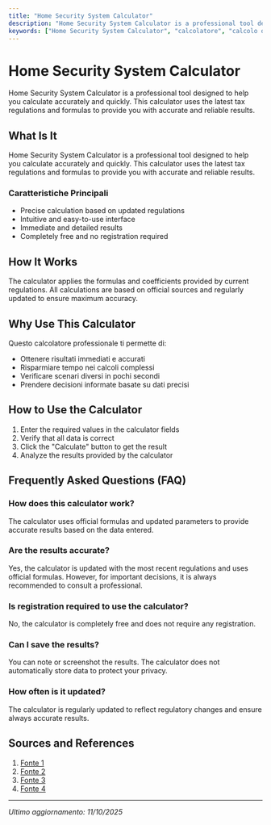 ```yaml
---
title: "Home Security System Calculator"
description: "Home Security System Calculator is a professional tool designed to help you calculate accurately and quickly. This calculator uses the latest tax regulations and formulas to provide you with accurate and reliable results."
keywords: ["Home Security System Calculator", "calcolatore", "calcolo online"]
---
```


# Home Security System Calculator

Home Security System Calculator is a professional tool designed to help you calculate accurately and quickly. This calculator uses the latest tax regulations and formulas to provide you with accurate and reliable results.

## What Is It

Home Security System Calculator is a professional tool designed to help you calculate accurately and quickly. This calculator uses the latest tax regulations and formulas to provide you with accurate and reliable results.

### Caratteristiche Principali

- Precise calculation based on updated regulations
- Intuitive and easy-to-use interface
- Immediate and detailed results
- Completely free and no registration required

## How It Works

The calculator applies the formulas and coefficients provided by current regulations. All calculations are based on official sources and regularly updated to ensure maximum accuracy.

## Why Use This Calculator

Questo calcolatore professionale ti permette di:

- Ottenere risultati immediati e accurati
- Risparmiare tempo nei calcoli complessi
- Verificare scenari diversi in pochi secondi
- Prendere decisioni informate basate su dati precisi

## How to Use the Calculator

1. Enter the required values in the calculator fields
2. Verify that all data is correct
3. Click the "Calculate" button to get the result
4. Analyze the results provided by the calculator

## Frequently Asked Questions (FAQ)

### How does this calculator work?

The calculator uses official formulas and updated parameters to provide accurate results based on the data entered.

### Are the results accurate?

Yes, the calculator is updated with the most recent regulations and uses official formulas. However, for important decisions, it is always recommended to consult a professional.

### Is registration required to use the calculator?

No, the calculator is completely free and does not require any registration.

### Can I save the results?

You can note or screenshot the results. The calculator does not automatically store data to protect your privacy.

### How often is it updated?

The calculator is regularly updated to reflect regulatory changes and ensure always accurate results.

## Sources and References

1. [Fonte 1](https://www.security.org/smart-home/cost/)
2. [Fonte 2](https://hanwhavisionamerica.com/resources/tools/system-calculator/)
3. [Fonte 3](https://getsafeandsound.com/blog/cctv-camera-installation-cost/)
4. [Fonte 4](https://www.seagate.com/video-storage-calculator/)

---

*Ultimo aggiornamento: 11/10/2025*
